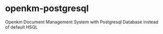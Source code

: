# openkm-postgresql
Openkm Document Management System  with Postgresql Database instead of default HSQL
